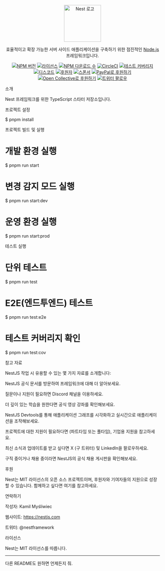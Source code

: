 

<p align="center">
  <a href="http://nestjs.com/" target="blank"><img src="https://nestjs.com/img/logo-small.svg" width="120" alt="Nest 로고" /></a>
</p><p align="center">
  효율적이고 확장 가능한 서버 사이드 애플리케이션을 구축하기 위한 점진적인 <a href="http://nodejs.org" target="_blank">Node.js</a> 프레임워크입니다.
</p><p align="center">
  <a href="https://www.npmjs.com/~nestjscore" target="_blank"><img src="https://img.shields.io/npm/v/@nestjs/core.svg" alt="NPM 버전" /></a>
  <a href="https://www.npmjs.com/~nestjscore" target="_blank"><img src="https://img.shields.io/npm/l/@nestjs/core.svg" alt="라이선스" /></a>
  <a href="https://www.npmjs.com/~nestjscore" target="_blank"><img src="https://img.shields.io/npm/dm/@nestjs/common.svg" alt="NPM 다운로드 수" /></a>
  <a href="https://circleci.com/gh/nestjs/nest" target="_blank"><img src="https://img.shields.io/circleci/build/github/nestjs/nest/master" alt="CircleCI" /></a>
  <a href="https://coveralls.io/github/nestjs/nest?branch=master" target="_blank"><img src="https://coveralls.io/repos/github/nestjs/nest/badge.svg?branch=master#9" alt="테스트 커버리지" /></a>
  <a href="https://discord.gg/G7Qnnhy" target="_blank"><img src="https://img.shields.io/badge/discord-online-brightgreen.svg" alt="디스코드" /></a>
  <a href="https://opencollective.com/nest#backer" target="_blank"><img src="https://opencollective.com/nest/backers/badge.svg" alt="후원자" /></a>
  <a href="https://opencollective.com/nest#sponsor" target="_blank"><img src="https://opencollective.com/nest/sponsors/badge.svg" alt="스폰서" /></a>
  <a href="https://paypal.me/kamilmysliwiec" target="_blank"><img src="https://img.shields.io/badge/Donate-PayPal-ff3f59.svg" alt="PayPal로 후원하기" /></a>
  <a href="https://opencollective.com/nest#sponsor" target="_blank"><img src="https://img.shields.io/badge/Support%20us-Open%20Collective-41B883.svg" alt="Open Collective로 후원하기" /></a>
  <a href="https://twitter.com/nestframework" target="_blank"><img src="https://img.shields.io/twitter/follow/nestframework.svg?style=social&label=Follow" alt="트위터 팔로우" /></a>
</p>소개

Nest 프레임워크를 위한 TypeScript 스타터 저장소입니다.

프로젝트 설정

$ pnpm install

프로젝트 빌드 및 실행

# 개발 환경 실행
$ pnpm run start

# 변경 감지 모드 실행
$ pnpm run start:dev

# 운영 환경 실행
$ pnpm run start:prod

테스트 실행

# 단위 테스트
$ pnpm run test

# E2E(엔드투엔드) 테스트
$ pnpm run test:e2e

# 테스트 커버리지 확인
$ pnpm run test:cov

참고 자료

NestJS 작업 시 유용할 수 있는 몇 가지 자료를 소개합니다:

NestJS 공식 문서를 방문하여 프레임워크에 대해 더 알아보세요.

질문이나 지원이 필요하면 Discord 채널을 이용하세요.

더 깊이 있는 학습을 원한다면 공식 영상 강좌를 확인해보세요.

NestJS Devtools를 통해 애플리케이션 그래프를 시각화하고 실시간으로 애플리케이션을 조작해보세요.

프로젝트에 대한 지원이 필요하다면 (파트타임 또는 풀타임), 기업용 지원을 참고하세요.

최신 소식과 업데이트를 받고 싶다면 X (구 트위터) 및 LinkedIn을 팔로우하세요.

구직 중이거나 채용 중이라면 NestJS의 공식 채용 게시판을 확인해보세요.


후원

Nest는 MIT 라이선스의 오픈 소스 프로젝트이며, 후원자와 기여자들의 지원으로 성장할 수 있습니다. 함께하고 싶다면 여기를 참고하세요.

연락하기

작성자: Kamil Myśliwiec

웹사이트: https://nestjs.com

트위터: @nestframework


라이선스

Nest는 MIT 라이선스를 따릅니다.


---

다른 README도 원하면 언제든지 줘.

